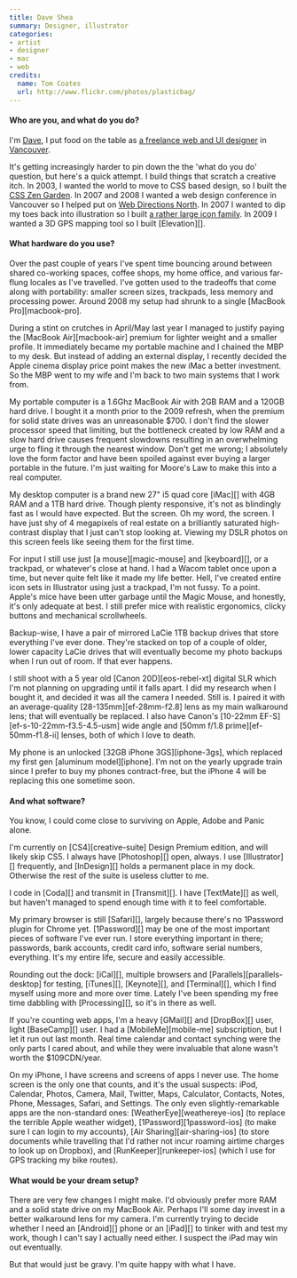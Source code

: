 ```yaml
---
title: Dave Shea
summary: Designer, illustrator
categories:
- artist
- designer
- mac
- web
credits:
  name: Tom Coates
  url: http://www.flickr.com/photos/plasticbag/
---
```


#### Who are you, and what do you do?

I'm [Dave](http://mezzoblue.com/ "Dave's website."), I put food on the table as [a freelance web and UI designer](http://brightcreative.com/ "Dave's design/web studio.") in [Vancouver](http://www.flickr.com/photos/tym/11168035/ "Dave's photo of the Vancouver skyline.").

It's getting increasingly harder to pin down the the 'what do you do' question, but here's a quick attempt. I build things that scratch a creative itch. In 2003, I wanted the world to move to CSS based design, so I built the [CSS Zen Garden](http://www.csszengarden.com/ "A site showing examples of what CSS can do."). In 2007 and 2008 I wanted a web design conference in Vancouver so I helped put on [Web Directions North](http://brightcreative.com/portfolio/events/ "The Canadian version of the Web Directions conference."). In 2007 I wanted to dip my toes back into illustration so I built [a rather large icon family](http://chalkwork.com/ "Dave's royalty-free icons."). In 2009 I wanted a 3D GPS mapping tool so I built [Elevation][].

#### What hardware do you use?

Over the past couple of years I've spent time bouncing around between shared co-working spaces, coffee shops, my home office, and various far-flung locales as I've travelled. I've gotten used to the tradeoffs that come along with portability: smaller screen sizes, trackpads, less memory and processing power. Around 2008 my setup had shrunk to a single [MacBook Pro][macbook-pro].

During a stint on crutches in April/May last year I managed to justify paying the [MacBook Air][macbook-air] premium for lighter weight and a smaller profile. It immediately became my portable machine and I chained the MBP to my desk. But instead of adding an external display, I recently decided the Apple cinema display price point makes the new iMac a better investment. So the MBP went to my wife and I'm back to two main systems that I work from.

My portable computer is a 1.6Ghz MacBook Air with 2GB RAM and a 120GB hard drive. I bought it a month prior to the 2009 refresh, when the premium for solid state drives was an unreasonable $700. I don't find the slower processor speed that limiting, but the bottleneck created by low RAM and a slow hard drive causes frequent slowdowns resulting in an overwhelming urge to fling it through the nearest window. Don't get me wrong; I absolutely love the form factor and have been spoiled against ever buying a larger portable in the future. I'm just waiting for Moore's Law to make this into a real computer.

My desktop computer is a brand new 27" i5 quad core [iMac][] with 4GB RAM and a 1TB hard drive. Though plenty responsive, it's not as blindingly fast as I would have expected. But the screen. Oh my word, the screen. I have just shy of 4 megapixels of real estate on a brilliantly saturated high-contrast display that I just can't stop looking at. Viewing my DSLR photos on this screen feels like seeing them for the first time.

For input I still use just [a mouse][magic-mouse] and [keyboard][], or a trackpad, or whatever's close at hand. I had a Wacom tablet once upon a time, but never quite felt like it made my life better. Hell, I've created entire icon sets in Illustrator using just a trackpad, I'm not fussy. To a point. Apple's mice have been utter garbage until the Magic Mouse, and honestly, it's only adequate at best. I still prefer mice with realistic ergonomics, clicky buttons and mechanical scrollwheels.

Backup-wise, I have a pair of mirrored LaCie 1TB backup drives that store everything I've ever done. They're stacked on top of a couple of older, lower capacity LaCie drives that will eventually become my photo backups when I run out of room. If that ever happens.

I still shoot with a 5 year old [Canon 20D][eos-rebel-xt] digital SLR which I'm not planning on upgrading until it falls apart. I did my research when I bought it, and decided it was all the camera I needed. Still is. I paired it with an average-quality [28-135mm][ef-28mm-f2.8] lens as my main walkaround lens; that will eventually be replaced. I also have Canon's [10-22mm EF-S][ef-s-10-22mm-f3.5-4.5-usm] wide angle and [50mm f/1.8 prime][ef-50mm-f1.8-ii] lenses, both of which I love to death.

My phone is an unlocked [32GB iPhone 3GS][iphone-3gs], which replaced my first gen [aluminum model][iphone]. I'm not on the yearly upgrade train since I prefer to buy my phones contract-free, but the iPhone 4 will be replacing this one sometime soon.

#### And what software?

You know, I could come close to surviving on Apple, Adobe and Panic alone.

I'm currently on [CS4][creative-suite] Design Premium edition, and will likely skip CS5. I always have [Photoshop][] open, always. I use [Illustrator][] frequently, and [InDesign][] holds a permanent place in my dock. Otherwise the rest of the suite is useless clutter to me.

I code in [Coda][] and transmit in [Transmit][]. I have [TextMate][] as well, but haven't managed to spend enough time with it to feel comfortable.

My primary browser is still [Safari][], largely because there's no 1Password plugin for Chrome yet. [1Password][] may be one of the most important pieces of software I've ever run. I store everything important in there; passwords, bank accounts, credit card info, software serial numbers, everything. It's my entire life, secure and easily accessible.

Rounding out the dock: [iCal][], multiple browsers and [Parallels][parallels-desktop] for testing, [iTunes][], [Keynote][], and [Terminal][], which I find myself using more and more over time. Lately I've been spending my free time dabbling with [Processing][], so it's in there as well.

If you're counting web apps, I'm a heavy [GMail][] and [DropBox][] user, light [BaseCamp][] user. I had a [MobileMe][mobile-me] subscription, but I let it run out last month. Real time calendar and contact synching were the only parts I cared about, and while they were invaluable that alone wasn't worth the $109CDN/year.

On my iPhone, I have screens and screens of apps I never use. The home screen is the only one that counts, and it's the usual suspects: iPod, Calendar, Photos, Camera, Mail, Twitter, Maps, Calculator, Contacts, Notes, Phone, Messages, Safari, and Settings. The only even slightly-remarkable apps are the non-standard ones: [WeatherEye][weathereye-ios] (to replace the terrible Apple weather widget), [1Password][1password-ios] (to make sure I can login to my accounts), [Air Sharing][air-sharing-ios] (to store documents while travelling that I'd rather not incur roaming airtime charges to look up on Dropbox), and [RunKeeper][runkeeper-ios] (which I use for GPS tracking my bike routes).

#### What would be your dream setup?

There are very few changes I might make. I'd obviously prefer more RAM and a solid state drive on my MacBook Air. Perhaps I'll some day invest in a better walkaround lens for my camera. I'm currently trying to decide whether I need an [Android][] phone or an [iPad][] to tinker with and test my work, though I can't say I actually need either. I suspect the iPad may win out eventually.

But that would just be gravy. I'm quite happy with what I have.